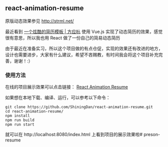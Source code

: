 ## react-animation-resume

原版动态效果参见 http://strml.net/

最近看到 [一个炫酷的简历模板 | 方应杭](https://zhuanlan.zhihu.com/p/25202080?refer=study-fe) 使用 Vue.js 实现了动态简历的效果，感觉很有意思，所以我也用 React 做了一份自己的简易动态简历

由于最近在准备实习，所以这个项目做的有点仓促，实现的效果还有改进的地方，设计也需要进步，大家有什么建议，希望不吝赐教，有时间我会将这个项目补充完善，谢谢！:）

### 使用方法

在线的项目展示效果可以点击链接： [React Animation Resume](https://github.com/misfit-y/preson-resume/#readme)

如果想在本地下载、编译、运行，可以参考以下命令：

```
git clone https://github.com/ShiningDan/react-animation-resume.git
cd react-animation-resume/
npm install
npm run build
npm run start
```

就可以在 http://localhost:8080/index.html 上看到项目的展示效果啦# preson-resume
